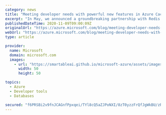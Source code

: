 ```yaml
---
category: news
title: "Meeting developer needs with powerful new features in Azure Cache for Redis"
excerpt: "In May, we announced a groundbreaking partnership with Redis Labs to bring their Redis Enterprise software to Azure as a part of Azure Cache for Redis. We were humbled by the level of excitement and interest we received. We are announcing that you can now use Redis to tackle new challenges while making"
publishedDateTime: 2020-11-09T09:00:09Z
originalUrl: "https://azure.microsoft.com/blog/meeting-developer-needs-with-powerful-new-features-in-azure-cache-for-redis/"
webUrl: "https://azure.microsoft.com/blog/meeting-developer-needs-with-powerful-new-features-in-azure-cache-for-redis/"
type: article

provider:
  name: Microsoft
  domain: microsoft.com
  images:
    - url: "https://smartableai.github.io/microsoft-azure/assets/images/organizations/microsoft.com-50x50.jpg"
      width: 50
      height: 50

topics:
  - Azure
  - Developer tools
  - Databases

secured: "f6PRSBi2v9fnJCAGnfPpxqei/TYl8cQ5aZJPoNXI/8zT0yzzFrQfJgWkBU/zRBj907z3kqNd6IqZY8EG0VkJH4Tqw5i4FzqyCBLYZjPRbgvCjusnfKzrPc6R9akl2gpMKFC+aqz4sUIJp2Cokjdc6rq5XEizZfSDbJSdExVQXxoj3HqIimHLhXyPpjroMmSrHKicdrMQDGNZyz2k9jQWCIf0j3nlpGtFnQ7bpFv/3sFgwKvFpQ3QslQxewh7n3cq2eowtrrC6wtmerzQrcvQ0ptRmzO7gy9wTB96UNmfknwIpdPxw05Ifxk5fmEdEkiDQU92IpQGZzSE/Fpil2DZ3uu9cu9Hz+dJiH5sHHIyJU0=;H2xiDiokPzp85w71M/ErBg=="
---
```



